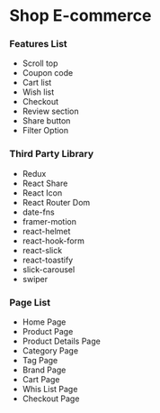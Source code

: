 # Shop E-commerce

### Features List

- Scroll top
- Coupon code
- Cart list
- Wish list
- Checkout
- Review section
- Share button
- Filter Option


### Third Party Library 
- Redux
- React Share
- React Icon
- React Router Dom
- date-fns
- framer-motion
- react-helmet
- react-hook-form
- react-slick
- react-toastify
- slick-carousel
- swiper

### Page List
- Home Page
- Product Page
- Product Details Page
- Category Page
- Tag Page
- Brand Page
- Cart Page
- Whis List Page
- Checkout Page

